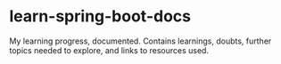 # learn-spring-boot-docs
My learning progress, documented. Contains learnings, doubts, further topics needed to explore, and links to resources used.
